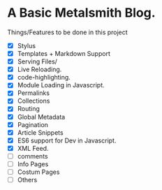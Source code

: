 # A Basic Metalsmith Blog.

Things/Features to be done in this project
- [x] Stylus
- [x] Templates + Markdown Support
- [x] Serving Files/
- [x] Live Reloading.
- [x] code-highlighting.
- [x] Module Loading in Javascript.
- [x] Permalinks
- [x] Collections
- [x] Routing
- [x] Global Metadata
- [x] Pagination
- [x] Article Snippets
- [x] ES6 support for Dev in Javascript.
- [x] XML Feed.
- [ ] comments
- [ ] Info Pages
- [ ] Costum Pages
- [ ] Others
